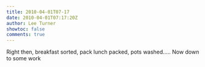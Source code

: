 ```yaml
---
title: 2010-04-01T07-17
date: 2010-04-01T07:17:20Z
author: Lee Turner
showtoc: false
comments: true
---
```


Right then, breakfast sorted, pack lunch packed, pots washed..... Now down to some work

